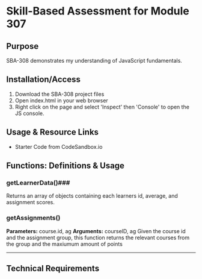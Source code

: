 # Skill-Based Assessment for Module 307 #

## Purpose ##

SBA-308 demonstrates my understanding of JavaScript fundamentals. 

## Installation/Access ##

1. Download the SBA-308 project files
2. Open index.html in your web browser
3. Right click on the page and select 'Inspect' then 'Console' to open the JS console.

## Usage & Resource Links ##

- Starter Code from CodeSandbox.io

## Functions: Definitions & Usage ##
### getLearnerData()###
Returns an array of objects containing each learners id, average, and assignment scores. 

### getAssignments() ###
**Parameters:** course.id, ag
**Arguments:** courseID, ag
Given the course id and the assignment group, this function returns the relevant courses from the group and the maxiumum amount of points 

---

## Technical Requirements ## 

